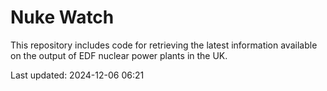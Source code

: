 # Nuke Watch

This repository includes code for retrieving the latest information available on the output of EDF nuclear power plants in the UK.

Last updated: 2024-12-06 06:21